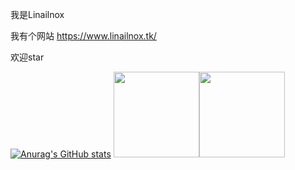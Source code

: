 我是Linailnox

我有个网站 https://www.linailnox.tk/

欢迎star

[![Anurag's GitHub stats](https://github-readme-stats.vercel.app/api?username=Linailnox)](https://github.com/anuraghazra/github-readme-stats)
<img align="" height="137px" src="https://github-readme-stats.vercel.app/api?username=Linailnox&hide_title=true&hide_border=true&show_icons=true&include_all_commits=true&line_height=21&bg_color=0,EC6C6C,FFD479,FFFC79,73FA79&theme=graywhite&locale=cn" /><img align="" height="137px" src="https://github-readme-stats.vercel.app/api/top-langs/?username=Linailnox&hide_title=true&hide_border=true&layout=compact&bg_color=0,73FA79,73FDFF,D783FF&theme=graywhite&locale=cn" />
